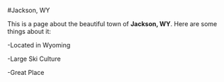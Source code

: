 #Jackson, WY

This is a page about the beautiful town of **Jackson, WY**. Here are some things about it:

-Located in Wyoming
-Large Ski Culture
-Great Place